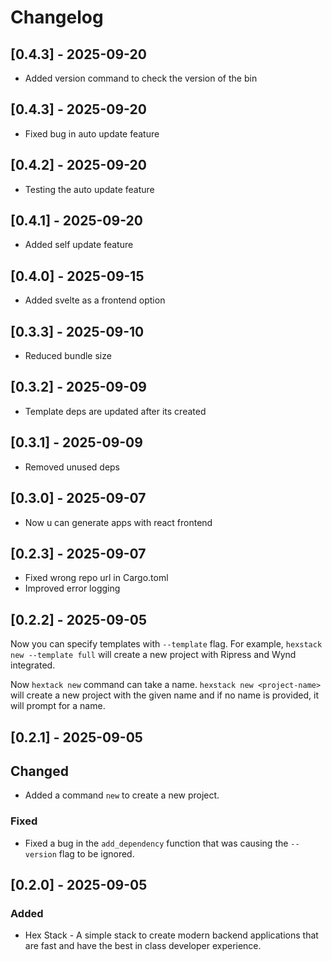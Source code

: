 # Changelog

## [0.4.3] - 2025-09-20

- Added version command to check the version of the bin

## [0.4.3] - 2025-09-20

- Fixed bug in auto update feature

## [0.4.2] - 2025-09-20

- Testing the auto update feature

## [0.4.1] - 2025-09-20

- Added self update feature

## [0.4.0] - 2025-09-15

- Added svelte as a frontend option

## [0.3.3] - 2025-09-10

- Reduced bundle size

## [0.3.2] - 2025-09-09

- Template deps are updated after its created

## [0.3.1] - 2025-09-09

- Removed unused deps

## [0.3.0] - 2025-09-07

- Now u can generate apps with react frontend

## [0.2.3] - 2025-09-07

- Fixed wrong repo url in Cargo.toml
- Improved error logging

## [0.2.2] - 2025-09-05

Now you can specify templates with `--template` flag. For example, `hexstack new --template full` will create a new project with Ripress and Wynd integrated.

Now `hextack new` command can take a name. `hexstack new <project-name>` will create a new project with the given name and if no name is provided, it will prompt for a name.

## [0.2.1] - 2025-09-05

## Changed

- Added a command `new` to create a new project.

### Fixed

- Fixed a bug in the `add_dependency` function that was causing the `--version` flag to be ignored.

## [0.2.0] - 2025-09-05

### Added

- Hex Stack - A simple stack to create modern backend applications that are fast and have the best in class developer experience.
